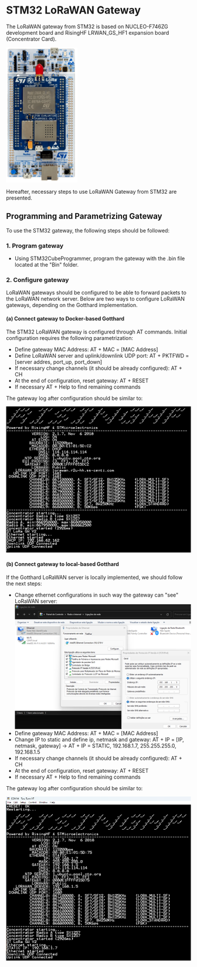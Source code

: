 # STM32 LoRaWAN Gateway

The LoRaWAN gateway from STM32 is based on NUCLEO-F746ZG development board and RisingHF LRWAN_GS_HF1 expansion board (Concentrator Card).
        <div align="left">
            <img src="Images/Gateway.png">
        </div> 

Hereafter, necessary steps to use LoRaWAN Gateway from STM32 are presented. 

## Programming and Parametrizing Gateway

To use the STM32 gateway, the following steps should be followed:

### 1. Program gateway
- Using STM32CubeProgrammer, program the gateway with the .bin file located at the "Bin" folder. 

### 2. Configure gateway
LoRaWAN gateways should be configured to be able to forward packets to the LoRaWAN network server. Below are two ways to configure LoRaWAN gateways, depending on the Gotthard implementation.

#### (a) Connect gateway to Docker-based Gotthard
The STM32 LoRaWAN gateway is configured through AT commands. Initial configuration requires the following parametrization: 

- Define gateway MAC Address: AT + MAC = [MAC Address]
- Define LoRaWAN server and uplink/downlink UDP port: AT + PKTFWD = [server addres, port_up, port_down]
- If necessary change channels (it should be already configured): AT + CH
- At the end of configuration, reset gateway: AT + RESET
- If necessary AT + Help to find remaining commands

The gateway log after configuration should be similar to:
        <div align="left">
            <img src="Images/Gateway_to_docker.png">
        </div> 

#### (b) Connect gateway to local-based Gotthard
If the Gotthard LoRaWAN server is locally implemented, we should follow the next steps:

- Change ethernet configurations in such way the gateway can "see" LoRaWAN server:
        <div align="left">
            <img src="Images/Ethernet_config_local_server.png">
        </div> 
- Define gateway MAC Address: AT + MAC = [MAC Address]
- Change IP to static and define ip, netmask and gateway: AT + IP = [IP, netmask, gateway] -> AT + IP = STATIC, 192.168.1.7, 255.255.255.0, 192.168.1.5
- If necessary change channels (it should be already configured): AT + CH
- At the end of configuration, reset gateway: AT + RESET
- If necessary AT + Help to find remaining commands

The gateway log after configuration should be similar to:
        <div align="left">
            <img src="Images/Gateway_to_local.png">
        </div> 